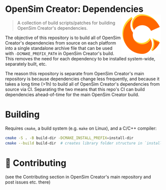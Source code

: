 # OpenSim Creator: Dependencies <img src="resources/logo.svg" align="right" alt="OpenSim Creator Logo" width="128" height="128" />

> A collection of build scripts/patches for building OpenSim Creator's dependencies.

The objective of this repository is to build all of OpenSim Creator's dependencies from
source on each platform into a single standalone archive file that can be used with
`-DCMAKE_PREFIX_PATH` in OpenSim Creator's build. This removes the need for each dependency
to be installed system-wide, separately built, etc.

The reason this repository is separate from OpenSim Creator's main repository is because
dependencies change less frequently, and because it takes a long time (>1h) to build all
of OpenSim Creator's dependencies from source via CI. Separating the two means that this
repo's CI can build dependencies ahead-of-time for the main OpenSim Creator build.

# Building

Requires `cmake`, a build system (e.g. `make` on Linux), and a C/C++ compiler:

```bash
cmake -S . -B build-dir -DCMAKE_INSTALL_PREFIX=install-dir
cmake --build build-dir  # creates library folder structure in `install-dir`
```

# 🥰 Contributing

(see the Contributing section in OpenSim Creator's main repository and post issues etc. there)
